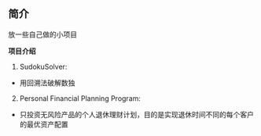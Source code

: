 ## 简介
放一些自己做的小项目

**项目介绍**

1. SudokuSolver:

* 用回溯法破解数独

2. Personal Financial Planning Program:

* 只投资无风险产品的个人退休理财计划，目的是实现退休时间不同的每个客户的最优资产配置
